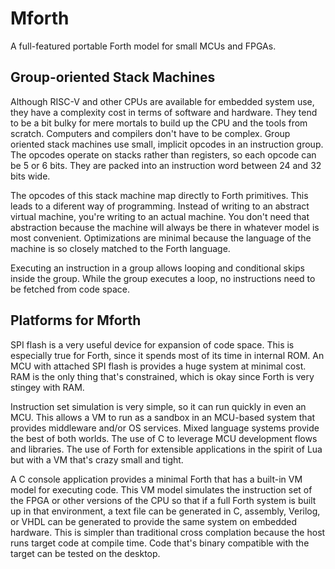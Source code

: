 # Mforth
A full-featured portable Forth model for small MCUs and FPGAs.

## Group-oriented Stack Machines
Although RISC-V and other CPUs are available for embedded system use, they have a complexity cost in terms of software and hardware.
They tend to be a bit bulky for mere mortals to build up the CPU and the tools from scratch. Computers and compilers don't have to be complex. Group oriented stack machines use small, implicit opcodes in an instruction group. The opcodes operate on stacks rather than registers, so each opcode can be 5 or 6 bits. They are packed into an instruction word between 24 and 32 bits wide.

The opcodes of this stack machine map directly to Forth primitives. This leads to a diferent way of programming. Instead of writing to an abstract virtual machine, you're writing to an actual machine. You don't need that abstraction because the machine will always be there in whatever model is most convenient. Optimizations are minimal because the language of the machine is so closely matched to the Forth language.

Executing an instruction in a group allows looping and conditional skips inside the group. While the group executes a loop, no instructions need to be fetched from code space.

## Platforms for Mforth
SPI flash is a very useful device for expansion of code space. This is especially true for Forth, since it spends most of its time in internal ROM. An MCU with attached SPI flash is provides a huge system at minimal cost. RAM is the only thing that's constrained, which is okay since Forth is very stingey with RAM.

Instruction set simulation is very simple, so it can run quickly in even an MCU. This allows a VM to run as a sandbox in an MCU-based system that provides middleware and/or OS services. Mixed language systems provide the best of both worlds. The use of C to leverage MCU development flows and libraries. The use of Forth for extensible applications in the spirit of Lua but with a VM that's crazy small and tight.

A C console application provides a minimal Forth that has a built-in VM model for executing code. This VM model simulates the instruction set of the FPGA or other versions of the CPU so that if a full Forth system is built up in that environment, a text file can be generated in C, assembly, Verilog, or VHDL can be generated to provide the same system on embedded hardware. This is simpler than traditional cross complation because the host runs target code at compile time. Code that's binary compatible with the target can be tested on the desktop.

